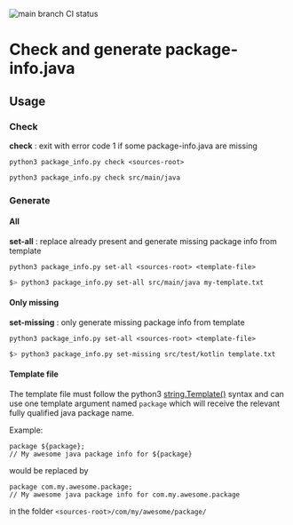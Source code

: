 ![main branch CI status](https://github.com/NyuB/py_java_package_info/actions/workflows/ci.yml/badge.svg?branch=main)
# Check and generate package-info.java

## Usage

### Check
**check** : exit with error code 1 if some package-info.java are missing

`python3 package_info.py check <sources-root>`

```bash
python3 package_info.py check src/main/java
```

### Generate

#### All
**set-all** : replace already present and generate missing package info from template

`python3 package_info.py set-all <sources-root> <template-file>`

```bash
$> python3 package_info.py set-all src/main/java my-template.txt
```

#### Only missing
**set-missing** : only generate missing package info from template

`python3 package_info.py set-all <sources-root> <template-file>`

```bash
$> python3 package_info.py set-missing src/test/kotlin template.txt
```

#### Template file

The template file must follow the python3 [string.Template()](https://docs.python.org/3.4/library/string.html#template-strings) syntax and can use one template argument named `package` which will receive the relevant fully qualified java package name.

Example:

```
package ${package};
// My awesome java package info for ${package}
```

would be replaced by

```
package com.my.awesome.package;
// My awesome java package info for com.my.awesome.package
```

in the folder `<sources-root>/com/my/awesome/package/`
